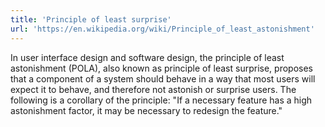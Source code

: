 ```yaml
---
title: 'Principle of least surprise'
url: 'https://en.wikipedia.org/wiki/Principle_of_least_astonishment'
---
```


In user interface design and software design, the principle of least astonishment (POLA), also known as principle of least surprise, proposes that a component of a system should behave in a way that most users will expect it to behave, and therefore not astonish or surprise users. The following is a corollary of the principle: "If a necessary feature has a high astonishment factor, it may be necessary to redesign the feature."
